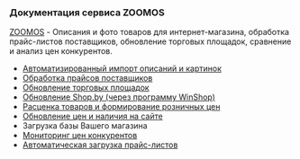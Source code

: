### **Документация сервиса ZOOMOS**

[ZOOMOS](http://zoomos.by/ "http://zoomos.by") - Описания и фото товаров для интернет-магазина, обработка прайс-листов поставщиков, обновление торговых площадок, сравнение и анализ цен конкурентов.

* [Автоматизированный импорт описаний и картинок](./services/product-descriptions.md "export:services:product-descriptions")
* [Обработка прайсов поставщиков](./services/sites-update/price-handler/index.yaml "export:services:prices-handler")
* [Обновление торговых площадок](./services/sites-update/onliner-update.md "export:services:monitoring")
* [Обновление Shop.by (через программу WinShop)](./services/product-descriptions.md#variant-dobavleniya-tovarov-v-winshop "export:services:portals")
* [Расценка товаров и формирование розничных цен](./services/sites-update/pricing/pricing.yaml "export:services:pricing")
* [Обновление цен и наличия на сайте](./services/sites-update/index.yaml "export:services:site-update")
* Загрузка базы Вашего магазина
* [Мониторинг цен конкурентов](./services/monitoring/index.yaml "export:services:monitoring-pricing")
* [Автоматическая загрузка прайс-листов](./services/sites-update/price-handler/price-handler-auto.md "export:services:price-tune")